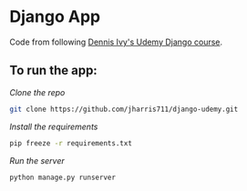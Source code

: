 # Django App

Code from following [Dennis Ivy's Udemy Django course](https://www.udemy.com/course/python-django-2021-complete-course/).

## To run the app:

_*Clone the repo*_

```bash
git clone https://github.com/jharris711/django-udemy.git
```

_*Install the requirements*_

```bash
pip freeze -r requirements.txt
```

_*Run the server*_

```bash
python manage.py runserver
```
